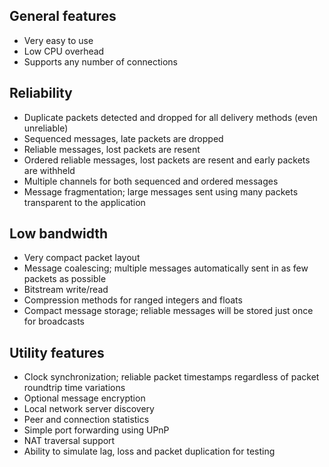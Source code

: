 ## General features ##
  * Very easy to use
  * Low CPU overhead
  * Supports any number of connections

## Reliability ##
  * Duplicate packets detected and dropped for all delivery methods (even unreliable)
  * Sequenced messages, late packets are dropped
  * Reliable messages, lost packets are resent
  * Ordered reliable messages, lost packets are resent and early packets are withheld
  * Multiple channels for both sequenced and ordered messages
  * Message fragmentation; large messages sent using many packets transparent to the application

## Low bandwidth ##
  * Very compact packet layout
  * Message coalescing; multiple messages automatically sent in as few packets as possible
  * Bitstream write/read
  * Compression methods for ranged integers and floats
  * Compact message storage; reliable messages will be stored just once for broadcasts

## Utility features ##
  * Clock synchronization; reliable packet timestamps regardless of packet roundtrip time variations
  * Optional message encryption
  * Local network server discovery
  * Peer and connection statistics
  * Simple port forwarding using UPnP
  * NAT traversal support
  * Ability to simulate lag, loss and packet duplication for testing
